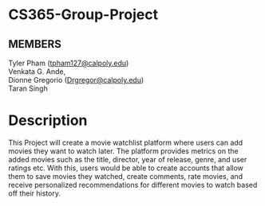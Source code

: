 # CS365-Group-Project

## MEMBERS

Tyler Pham (tpham127@calpoly.edu)   
Venkata G. Ande,      
Dionne Gregorio (Drgregor@calpoly.edu)         
Taran Singh             

# Description

This Project will create a movie watchlist platform where users can add movies they want to watch later. The platform provides metrics on the added movies such as the title, director, year of release, genre, and user ratings etc. With this, users would be able to create accounts that allow them to save movies they watched, create comments, rate movies, and receive personalized recommendations for different movies to watch based off their history. 